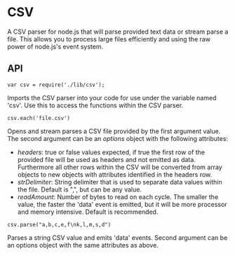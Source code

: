 CSV
===

A CSV parser for node.js that will parse provided text data or stream parse a file. This allows you to process large files efficiently and using the raw power of node.js's event system.

API
---

`var csv = require('./lib/csv');`

Imports the CSV parser into your code for use under the variable named 'csv'. Use this to access the functions within the CSV parser.

`csv.each('file.csv')`

Opens and stream parses a CSV file provided by the first argument value. The second argument can be an _options_ object with the following attributes:

  * _headers_: true or false values expected, if true the first row of the provided file will be used as headers and not emitted as data. Furthermore all other rows within the CSV will be converted from array objects to new objects with attributes identified in the headers row.
  * _strDelimiter_: String delimiter that is used to separate data values within the file. Default is ",", but can be any value.
  * _readAmount_: Number of bytes to read on each cycle. The smaller the value, the faster the 'data' event is emitted, but it will be more processor and memory intensive. Default is recommended.

`csv.parse("a,b,c,e,f\nk,l,m,s,d")`

Parses a string CSV value and emits 'data' events. Second argument can be an options object with the same attributes as above.